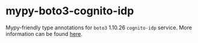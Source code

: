 # mypy-boto3-cognito-idp

Mypy-friendly type annotations for `boto3` 1.10.26 `cognito-idp` service.
More information can be found [here](https://github.com/vemel/mypy_boto3).
